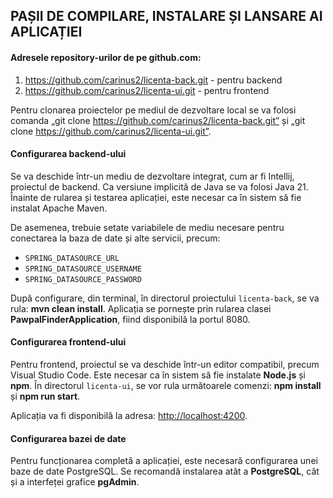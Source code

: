 ## PAȘII DE COMPILARE, INSTALARE ȘI LANSARE AI APLICAȚIEI

#### Adresele repository-urilor de pe github.com:

1. https://github.com/carinus2/licenta-back.git - pentru backend
2. https://github.com/carinus2/licenta-ui.git - pentru frontend

Pentru clonarea proiectelor pe mediul de dezvoltare local se va folosi comanda „git clone https://github.com/carinus2/licenta-back.git” și „git clone https://github.com/carinus2/licenta-ui.git”.

#### Configurarea backend-ului

Se va deschide într-un mediu de dezvoltare integrat, cum ar fi Intellij, proiectul de backend. Ca versiune implicită de Java se va folosi Java 21. Înainte de rularea și testarea aplicației, este necesar ca în sistem să fie instalat Apache Maven.

De asemenea, trebuie setate variabilele de mediu necesare pentru conectarea la baza de date și alte servicii, precum:

* `SPRING_DATASOURCE_URL`
* `SPRING_DATASOURCE_USERNAME`
* `SPRING_DATASOURCE_PASSWORD`

După configurare, din terminal, în directorul proiectului `licenta-back`, se va rula: **mvn clean install**. Aplicația se pornește prin rularea clasei **PawpalFinderApplication**, fiind disponibilă la portul 8080.

#### Configurarea frontend-ului

Pentru frontend, proiectul se va deschide într-un editor compatibil, precum Visual Studio Code. Este necesar ca în sistem să fie instalate **Node.js** și **npm**. În directorul `licenta-ui`, se vor rula următoarele comenzi: **npm install** și **npm run start**.

Aplicația va fi disponibilă la adresa: [http://localhost:4200](http://localhost:4200).

#### Configurarea bazei de date

Pentru funcționarea completă a aplicației, este necesară configurarea unei baze de date PostgreSQL. Se recomandă instalarea atât a **PostgreSQL**, cât și a interfeței grafice **pgAdmin**.
